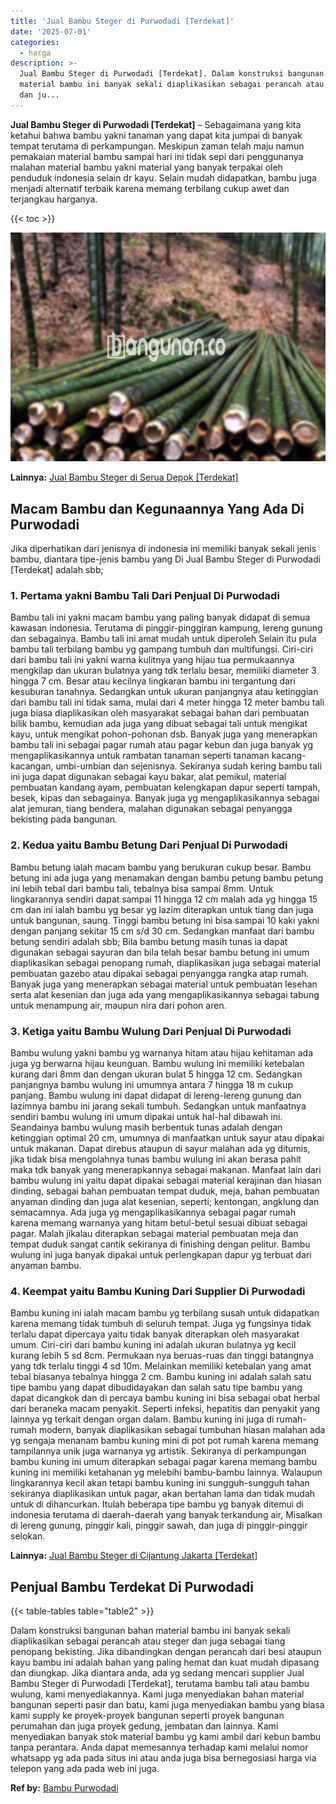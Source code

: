 ```yaml
---
title: 'Jual Bambu Steger di Purwodadi [Terdekat]'
date: '2025-07-01'
categories:
  - harga
description: >-
  Jual Bambu Steger di Purwodadi [Terdekat]. Dalam konstruksi bangunan bahan
  material bambu ini banyak sekali diaplikasikan sebagai perancah atau steger
  dan ju...
---
```


**Jual Bambu Steger di Purwodadi \[Terdekat\]** – Sebagaimana yang kita ketahui bahwa bambu yakni tanaman yang dapat kita jumpai di banyak tempat terutama di perkampungan. Meskipun zaman telah maju namun pemakaian material bambu sampai hari ini tidak sepi dari penggunanya malahan material bambu yakni material yang banyak terpakai oleh penduduk indonesia selain dr kayu. Selain mudah didapatkan, bambu juga menjadi alternatif terbaik karena memang terbilang cukup awet dan terjangkau harganya.

{{< toc >}}

![Jual Bambu Steger di Purwodadi [Terdekat]](/images/jual-bambu-tali-07.png)

**Lainnya:** [Jual Bambu Steger di Serua Depok \[Terdekat\]](https://bambu.bangunan.co/jual-bambu-steger-di-serua-depok-terdekat/)

## Macam Bambu dan Kegunaannya Yang Ada Di Purwodadi

Jika diperhatikan dari jenisnya di indonesia ini memiliki banyak sekali jenis bambu, diantara tipe-jenis bambu yang Di Jual Bambu Steger di Purwodadi \[Terdekat\] adalah sbb;

### 1\. Pertama yakni Bambu Tali Dari Penjual Di Purwodadi

Bambu tali ini yakni macam bambu yang paling banyak didapat di semua kawasan indonesia. Terutama di pinggir-pinggiran kampung, lereng gunung dan sebagainya. Bambu tali ini amat mudah untuk diperoleh Selain itu pula bambu tali terbilang bambu yg gampang tumbuh dan multifungsi. Ciri-ciri dari bambu tali ini yakni warna kulitnya yang hijau tua permukaannya mengkilap dan ukuran bulatnya yang tdk terlalu besar, memiliki diameter 3 hingga 7 cm. Besar atau kecilnya lingkaran bambu ini tergantung dari kesuburan tanahnya. Sedangkan untuk ukuran panjangnya atau ketinggian dari bambu tali ini tidak sama, mulai dari 4 meter hingga 12 meter bambu tali juga biasa diaplikasikan oleh masyarakat sebagai bahan dari pembuatan bilik bambu, kemudian ada juga yang dibuat sebagai tali untuk mengikat kayu, untuk mengikat pohon-pohonan dsb. Banyak juga yang menerapkan bambu tali ini sebagai pagar rumah atau pagar kebun dan juga banyak yg mengaplikasikannya untuk rambatan tanaman seperti tanaman kacang-kacangan, umbi-umbian dan sejenisnya. Sekiranya sudah kering bambu tali ini juga dapat digunakan sebagai kayu bakar, alat pemikul, material pembuatan kandang ayam, pembuatan kelengkapan dapur seperti tampah, besek, kipas dan sebagainya. Banyak juga yg mengaplikasikannya sebagai alat jemuran, tiang bendera, malahan digunakan sebagai penyangga bekisting pada bangunan.

### 2\. Kedua yaitu Bambu Betung Dari Penjual Di Purwodadi

Bambu betung ialah macam bambu yang berukuran cukup besar. Bambu betung ini ada juga yang menamakan dengan bambu petung bambu petung ini lebih tebal dari bambu tali, tebalnya bisa sampai 8mm. Untuk lingkarannya sendiri dapat sampai 11 hingga 12 cm malah ada yg hingga 15 cm dan ini ialah bambu yg besar yg lazim diterapkan untuk tiang dan juga untuk bangunan, saung. Tinggi bambu betung ini bisa sampai 10 kaki yakni dengan panjang sekitar 15 cm s/d 30 cm. Sedangkan manfaat dari bambu betung sendiri adalah sbb; Bila bambu betung masih tunas ia dapat digunakan sebagai sayuran dan bila telah besar bambu betung ini umum diaplikasikan sebagai penopang rumah, diaplikasikan juga sebagai material pembuatan gazebo atau dipakai sebagai penyangga rangka atap rumah. Banyak juga yang menerapkan sebagai material untuk pembuatan lesehan serta alat kesenian dan juga ada yang mengaplikasikannya sebagai tabung untuk menampung air, maupun nira dari pohon aren.

### 3\. Ketiga yaitu Bambu Wulung Dari Penjual Di Purwodadi

Bambu wulung yakni bambu yg warnanya hitam atau hijau kehitaman ada juga yg berwarna hijau keunguan. Bambu wulung ini memiliki ketebalan kurang dari 8mm dan dengan ukuran bulat 5 hingga 12 cm. Sedangkan panjangnya bambu wulung ini umumnya antara 7 hingga 18 m cukup panjang. Bambu wulung ini dapat didapat di lereng-lereng gunung dan lazimnya bambu ini jarang sekali tumbuh. Sedangkan untuk manfaatnya sendiri bambu wulung ini umum dipakai untuk hal-hal dibawah ini. Seandainya bambu wulung masih berbentuk tunas adalah dengan ketinggian optimal 20 cm, umumnya di manfaatkan untuk sayur atau dipakai untuk makanan. Dapat direbus ataupun di sayur malahan ada yg ditumis, jika tidak bisa mengolahnya tunas bambu wulung ini akan berasa pahit maka tdk banyak yang menerapkannya sebagai makanan. Manfaat lain dari bambu wulung ini yaitu dapat dipakai sebagai material kerajinan dan hiasan dinding, sebagai bahan pembuatan tempat duduk, meja, bahan pembuatan anyaman dinding dan juga alat kesenian, seperti; kentongan, angklung dan semacamnya. Ada juga yg mengaplikasikannya sebagai pagar rumah karena memang warnanya yang hitam betul-betul sesuai dibuat sebagai pagar. Malah jikalau diterapkan sebagai material pembuatan meja dan tempat duduk sangat cantik sekiranya di finishing dengan pelitur. Bambu wulung ini juga banyak dipakai untuk perlengkapan dapur yg terbuat dari anyaman bambu.

### 4\. Keempat yaitu Bambu Kuning Dari Supplier Di Purwodadi

Bambu kuning ini ialah macam bambu yg terbilang susah untuk didapatkan karena memang tidak tumbuh di seluruh tempat. Juga yg fungsinya tidak terlalu dapat dipercaya yaitu tidak banyak diterapkan oleh masyarakat umum. Ciri-ciri dari bambu kuning ini adalah ukuran bulatnya yg kecil kurang lebih 5 sd 8cm. Permukaan nya beruas-ruas dan tinggi batangnya yang tdk terlalu tinggi 4 sd 10m. Melainkan memiliki ketebalan yang amat tebal biasanya tebalnya hingga 2 cm. Bambu kuning ini adalah salah satu tipe bambu yang dapat dibudidayakan dan salah satu tipe bambu yang dapat dicangkok dan di percaya bambu kuning ini bisa sebagai obat herbal dari beraneka macam penyakit. Seperti infeksi, hepatitis dan penyakit yang lainnya yg terkait dengan organ dalam. Bambu kuning ini juga di rumah-rumah modern, banyak diaplikasikan sebagai tumbuhan hiasan malahan ada yg sengaja menanam bambu kuning mini di pot pot rumah karena memang tampilannya unik juga warnanya yg artistik. Sekiranya di perkampungan bambu kuning ini umum diterapkan sebagai pagar karena memang bambu kuning ini memiliki ketahanan yg melebihi bambu-bambu lainnya. Walaupun lingkarannya kecil akan tetapi bambu kuning ini sungguh-sungguh tahan sekiranya diaplikasikan untuk pagar, akan bertahan lama dan tidak mudah untuk di dihancurkan. Itulah beberapa tipe bambu yg banyak ditemui di indonesia terutama di daerah-daerah yang banyak terkandung air, Misalkan di lereng gunung, pinggir kali, pinggir sawah, dan juga di pinggir-pinggir selokan.

**Lainnya:** [Jual Bambu Steger di Cijantung Jakarta \[Terdekat\]](https://bambu.bangunan.co/jual-bambu-steger-di-cijantung-jakarta-terdekat/)

## Penjual Bambu Terdekat Di Purwodadi

{{< table-tables table="table2" >}}

Dalam konstruksi bangunan bahan material bambu ini banyak sekali diaplikasikan sebagai perancah atau steger dan juga sebagai tiang penopang bekisting. Jika dibandingkan dengan perancah dari besi ataupun kayu bambu ini adalah bahan yang paling hemat dan kuat mudah dipasang dan diungkap. Jika diantara anda, ada yg sedang mencari supplier Jual Bambu Steger di Purwodadi \[Terdekat\], terutama bambu tali atau bambu wulung, kami menyediakannya. Kami juga menyediakan bahan material bangunan seperti pasir dan batu, kami juga menyediakan bambu yang biasa kami supply ke proyek-proyek bangunan seperti proyek bangunan perumahan dan juga proyek gedung, jembatan dan lainnya. Kami menyediakan banyak stok material bambu yg kami ambil dari kebun bambu tanpa perantara. Anda dapat memesannya terhadap kami melalui nomor whatsapp yg ada pada situs ini atau anda juga bisa bernegosiasi harga via telepon yang ada pada web ini juga.

**Ref by:** [Bambu Purwodadi](https://id.wikipedia.org/wiki/Bambu)
